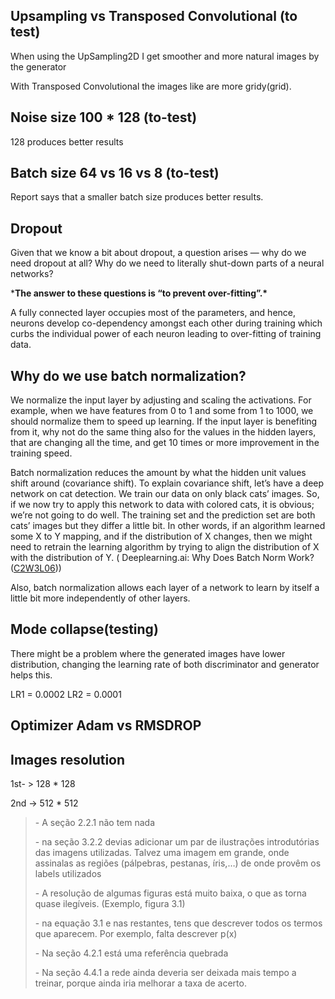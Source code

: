 

## Upsampling vs Transposed Convolutional (to test)

When using the UpSampling2D  I get smoother and more natural images by the generator

With Transposed Convolutional the images like are more gridy(grid).

## Noise size 100 * 128 (to-test)

128 produces better results


## Batch size 64 vs 16 vs 8 (to-test)

Report says that a smaller batch size produces  better results.





## Dropout



Given that we know a bit about dropout, a question arises — why do we need  dropout at all? Why do we need to literally shut-down parts of a neural  networks?

***The answer to these questions is “to prevent over-fitting”.\***

A fully connected layer occupies most of the parameters, and hence,  neurons develop co-dependency amongst each other during training which  curbs the individual power of each neuron leading to over-fitting of  training data.

## Why do we use batch normalization?

We normalize the input layer by adjusting and scaling the activations. For example, when we have features from 0 to 1 and some from 1 to 1000, we  should normalize them to speed up learning. If the input layer is  benefiting from it, why not do the same thing also for the values in the hidden layers, that are changing all the time, and get 10 times or more improvement in the training speed.

Batch normalization reduces the amount by what the hidden unit values shift  around (covariance shift). To explain covariance shift, let’s have a  deep network on cat detection. We train our data on only black cats’  images. So, if we now try to apply this network to data with colored  cats, it is obvious; we’re not going to do well. The training set and  the prediction set are both cats’ images but they differ a little bit.  In other words, if an algorithm learned some X to Y mapping, and if the  distribution of X changes, then we might need to retrain the learning  algorithm by trying to align the distribution of X with the distribution of Y. ( Deeplearning.ai: Why Does Batch Norm Work? ([C2W3L06](https://www.youtube.com/watch?v=nUUqwaxLnWs)))





Also, batch normalization allows each layer of a network to learn by itself a little bit more independently of other layers.








## Mode collapse(testing)


There might be a problem where the generated images have lower distribution, changing the learning rate of both
discriminator and generator helps this.


LR1 = 0.0002
LR2 = 0.0001


## Optimizer Adam vs  RMSDROP



## Images resolution

1st- > 128 * 128

2nd -> 512 * 512





> \- A seção 2.2.1 não tem nada
>
> \- na seção 3.2.2 devias adicionar um par de ilustrações introdutórias das imagens utilizadas. Talvez uma imagem em grande, onde assinalas as regiões (pálpebras, pestanas, íris,…) de onde provêm os labels utilizados
>
> \- A resolução de algumas figuras está muito baixa, o que as torna quase ilegíveis. (Exemplo, figura 3.1)
>
> \- na equação 3.1 e nas restantes, tens que descrever todos os termos que aparecem. Por exemplo, falta descrever p(x)
>
> \- Na seção 4.2.1 está uma referência quebrada
>
> \- Na seção 4.4.1 a rede ainda deveria ser deixada mais tempo a treinar, porque ainda iria melhorar a taxa de acerto.
>
> 